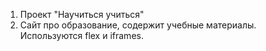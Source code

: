 1. Проект "Научиться учиться" 
2. Cайт про образование, содержит учебные материалы. Используются flex и iframes. 